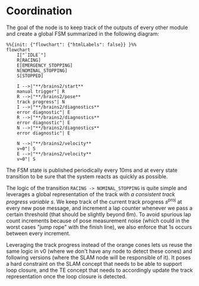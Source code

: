# Coordination 

The goal of the node is to keep track of the outputs of every other module and create a global FSM summarized in the following diagram:
```mermaid
%%{init: {"flowchart": {"htmlLabels": false}} }%%
flowchart 
    I["`IDLE`"]
    R[RACING]
    E[EMERGENCY_STOPPING]
    N[NOMINAL_STOPPING]
    S[STOPPED]

    I -->|"**/brains2/start**
    manual trigger"| R
    R -->|"**/brains2/pose**
    track progress"| N
    I -->|"**/brains2/diagnostics**
    error diagnostic"| E
    R -->|"**/brains2/diagnostics**
    error diagnostic"| E
    N -->|"**/brains2/diagnostics**
    error diagnostic"| E
    
    N -->|"**/brains2/velocity** 
    v≈0"| S
    E -->|"**/brains2/velocity** 
    v≈0"| S

```
The FSM state is published periodically every 10ms and at every state transition to be sure that the system reacts as quickly as possible.

The logic of the transition `RACING -> NOMINAL_STOPPING` is quite simple and leverages a global representation of the track with _a consistent track progress variable $s$_.
We keep track of the current track progress $s^\mathrm{proj}$ at every new pose message, and increment a lap counter whenever we pass a certain threshold (that should be slightly beyond 6m). 
To avoid spurious lap count increments because of pose measurement noise (which could in the worst cases "jump rope" with the finish line), we also enforce that 1s occurs between every increment.

Leveraging the track progress instead of the orange cones lets us reuse the same logic in v0 (where we don't have any node to detect these cones) and following versions (where the SLAM node will be responsible of it). 
It poses a hard constraint on the SLAM concept that needs to be able to support loop closure, and the TE concept that needs to accordingly update the track representation once the loop closure is detected.